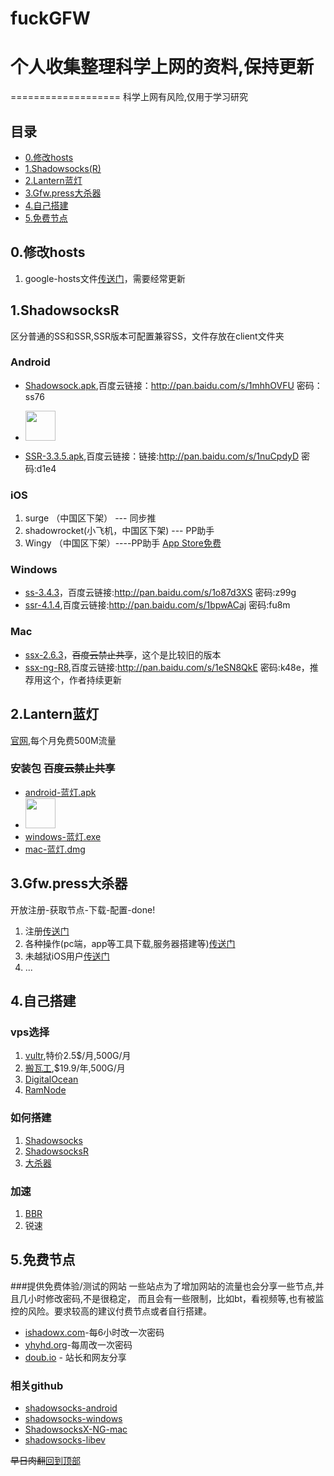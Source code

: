 # fuckGFW
# 个人收集整理科学上网的资料,保持更新
===================
科学上网有风险,仅用于学习研究


目录
-------------
  * [0.修改hosts](#0修改hosts)
  * [1.Shadowsocks(R)](#1shadowsocksr)
  * [2.Lantern蓝灯](#2lantern蓝灯)
  * [3.Gfw.press大杀器](#3gfwpress大杀器)
  * [4.自己搭建](#4自己搭建)
  * [5.免费节点](#5免费节点)




0.修改hosts
-------------
1. google-hosts文件[传送门](https://github.com/txthinking/google-hosts)，需要经常更新



1.ShadowsocksR
-------------
区分普通的SS和SSR,SSR版本可配置兼容SS，文件存放在client文件夹

### Android
- [Shadowsock.apk](/client/android/com.github.shadowsocks.apk),百度云链接：http://pan.baidu.com/s/1mhhOVFU 密码：ss76
- <a href="https://play.googss-nightly-4.1.3.apkle.com/store/apps/details?id=com.github.shadowsocks"><img src="https://play.google.com/intl/en_us/badges/images/generic/en-play-badge.png" height="48"></a>

- [SSR-3.3.5.apk](/client/android/ssr-3.3.5.apk),百度云链接：链接:http://pan.baidu.com/s/1nuCpdyD  密码:d1e4

### iOS 
1. surge （中国区下架）  --- 同步推 
2. shadowrocket(小飞机，中国区下架) --- PP助手
3. Wingy （中国区下架）----PP助手  [App Store免费](https://itunes.apple.com/cn/app/shadowsocks-wingy-proxy-for-http-socks5-ss/id1148026741?mt=8)

### Windows
- [ss-3.4.3](/client/windows/ss-3.4.3.zip)，百度云链接:http://pan.baidu.com/s/1o87d3XS  密码:z99g
- [ssr-4.1.4](/client/windows/ssr-4.1.4-win.7z),百度云链接:http://pan.baidu.com/s/1bpwACaj  密码:fu8m

### Mac
- [ssx-2.6.3](/client/mac/ssx-2.6.3.dmg)，<del>百度云禁止共享</del>，这个是比较旧的版本
- [ssx-ng-R8](/client/mac/SSX-NG-R8.dmg),百度云链接:http://pan.baidu.com/s/1eSN8QkE  密码:k48e，推荐用这个，作者持续更新


2.Lantern蓝灯
-------------
[官网](https://getlantern.org),每个月免费500M流量
### 安装包 <del>百度云禁止共享</del>
-  [android-蓝灯.apk](/client/android/org.getlantern.lantern.apk) 
- <a href="https://play.google.com/store/apps/details?id=org.getlantern.lantern"><img src="https://play.google.com/intl/en_us/badges/images/generic/en-play-badge.png" height="48"></a>
-  [windows-蓝灯.exe](/client/windows/lantern-installer.exe)
-  [mac-蓝灯.dmg](/client/mac/lantern-installer.dmg)

3.Gfw.press大杀器
-------------
  开放注册-获取节点-下载-配置-done!
  1. 注册[传送门](https://gfw.press)
  2. 各种操作(pc端，app等工具下载,服务器搭建等)[传送门](https://gfw.press/blog/?p=2047)
  3. 未越狱iOS用户[传送门](http://blog.wateroot.com/ios/ios-use-gfw-press.html)
  4. ...

4.自己搭建
-------------

### vps选择
1. [vultr](http://www.vultr.com/?ref=7135423),特价2.5$/月,500G/月
2. [搬瓦工](https://www.bwh1.net/),$19.9/年,500G/月
3. [DigitalOcean](https://www.digitalocean.com/)
4. [RamNode](http://www.ramnode.com/)

### 如何搭建
1. [Shadowsocks](http://blog.wateroot.com/linux/vultr-install-shadowsock.html)
2. [ShadowsocksR](http://blog.wateroot.com/gfw/vps-install-shadowsocksr.html)
3. [大杀器](https://gfw.press/blog/?p=21)

### 加速
1. [BBR](http://blog.wateroot.com/linux/linux-shadowsocks-bbr.html)
2. 锐速

5.免费节点 
-------------
 
###提供免费体验/测试的网站
一些站点为了增加网站的流量也会分享一些节点,并且几小时修改密码,不是很稳定，
而且会有一些限制，比如bt，看视频等,也有被监控的风险。要求较高的建议付费节点或者自行搭建。

- [ishadowx.com](http://ss.ishadowx.com)-每6小时改一次密码
- [yhyhd.org](https://xsjs.yhyhd.org/free-ss)-每周改一次密码
- [doub.io](https://doub.io/sszhfx/) - 站长和网友分享


 ### 相关github
 - [shadowsocks-android](https://github.com/shadowsocks/shadowsocks-android)
 - [shadowsocks-windows](https://github.com/shadowsocks/shadowsocks-windows)
 - [ShadowsocksX-NG-mac](https://github.com/shadowsocks/ShadowsocksX-NG)
 - [shadowsocks-libev](https://github.com/shadowsocks/shadowsocks-libev)

<del>早日肉翻</del>[回到顶部](#目录)